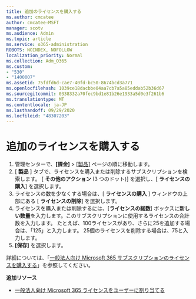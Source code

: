 ```yaml
---
title: 追加のライセンスを購入する
ms.author: cmcatee
author: cmcatee-MSFT
manager: scotv
ms.audience: Admin
ms.topic: article
ms.service: o365-administration
ROBOTS: NOINDEX, NOFOLLOW
localization_priority: Normal
ms.collection: Adm_O365
ms.custom:
- "530"
- "1400007"
ms.assetid: 75fdfd6d-cae7-40fd-bc50-8674bcd3a771
ms.openlocfilehash: 1039ce18dacbbe04aa7cb7a5a85eddab52b36d67
ms.sourcegitcommit: 0338332a70fec9bd1e81b26e1933a5d0e3f261b6
ms.translationtype: MT
ms.contentlocale: ja-JP
ms.lasthandoff: 09/29/2020
ms.locfileid: "48307203"
---
```

# <a name="buy-additional-licenses"></a>追加のライセンスを購入する

1. 管理センターで、**[課金]** > [[製品]](https://go.microsoft.com/fwlink/p/?linkid=842054) ページの順に移動します。
2. [ **製品** ] タブで、ライセンスを購入または削除するサブスクリプションを検索します。 [ **その他のアクション** (3 つのドット)] を選択し、[ **ライセンスの購入**] を選択します。
3. ライセンスの数を少なくする場合は、[ **ライセンスの購入** ] ウィンドウの上部にある [ **ライセンスの削除**] を選択します。
4. ライセンスを購入または削除するには、[**ライセンスの総数**] ボックスに**新しい数量**を入力します。このサブスクリプションに使用するライセンスの合計数を入力します。 たとえば、100ライセンスがあり、さらに25を追加する場合は、「125」と入力します。 25個のライセンスを削除する場合は、75と入力します。
5. **[保存]** を選択します。

詳細については、「[一般法人向け Microsoft 365 サブスクリプションのライセンスを購入する](https://docs.microsoft.com/microsoft-365/commerce/licenses/buy-licenses)」を参照してください。

**追加リソース**

- [一般法人向け Microsoft 365 ライセンスをユーザーに割り当てる](https://docs.microsoft.com/microsoft-365/admin/manage/assign-licenses-to-users)